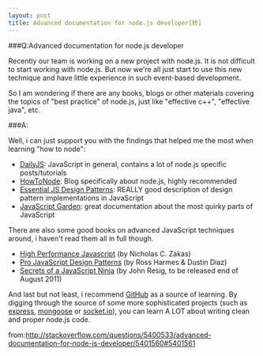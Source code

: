 ```yaml
---
layout: post
title: Advanced documentation for node.js developer[转]
---
```


###Q:Advanced documentation for node.js developer

Recently our team is working on a new project with node.js. It is not difficult to start working with node.js. But now we're all just start to use this new technique and have little experience in such event-based development.

So I am wondering if there are any books, blogs or other materials covering the topics of "best practice" of node.js, just like "effective c++", "effective java", etc.

###A:

Well, i can just support you with the findings that helped me the most when learning "how to node":

 - [DailyJS][1]: JavaScript in general, contains a lot of node.js specific posts/tutorials
 - [HowToNode][2]: Blog specifically about node.js, highly recommended
 - [Essential JS Design Patterns][3]: REALLY good description of design pattern implementations in JavaScript
 - [JavaScript Garden][4]: great documentation about the most quirky parts of JavaScript

There are also some good books on advanced JavaScript techniques around, i haven't read them all in full though.

  - [High Performance Javascript][5] (by Nicholas C. Zakas)
  - [Pro JavaScript Design Patterns][6] (by Ross Harmes & Dustin Diaz)
  - [Secrets of a JavaScript Ninja][7] (by John Resig, to be released end of August 2011)

And last but not least, i recommend [GitHub][9] as a source of learning. By digging through the source of some more sophisticated projects (such as [express][10], [mongoose][11] or [socket.io][12]), you can learn A LOT about writing clean and proper node.js code.

  [1]: http://dailyjs.com/
  [2]: http://howtonode.org/
  [3]: http://nodenerd.net/
  [4]: http://www.addyosmani.com/resources/essentialjsdesignpatterns/book/
  [5]: http://bonsaiden.github.com/JavaScript-Garden/
  [6]: http://www.amazon.com/Performance-JavaScript-Faster-Application-Interfaces/dp/059680279X/ref=sr_1_1?ie=UTF8&qid=1300861166&sr=8-1
  [7]: http://www.amazon.com/JavaScript-Design-Patterns-Recipes-Problem-Solution/dp/159059908X/ref=sr_1_1?s=books&ie=UTF8&qid=1300861207&sr=1-1
  [8]: http://www.amazon.com/Secrets-JavaScript-Ninja-John-Resig/dp/193398869X/ref=sr_1_1?s=books&ie=UTF8&qid=1300861267&sr=1-1
  [9]: https://github.com/
  [10]: https://github.com/visionmedia/express
  [11]: https://github.com/LearnBoost/mongoose
  [12]: https://github.com/LearnBoost/Socket.IO-node

from:<http://stackoverflow.com/questions/5400533/advanced-documentation-for-node-js-developer/5401560#5401561>